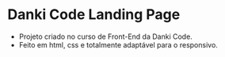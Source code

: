 #  Danki Code Landing Page
 - Projeto criado no curso de Front-End da Danki Code.
 - Feito em html, css e totalmente adaptável para o responsivo.
